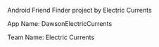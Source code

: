 Android Friend Finder project by Electric Currents

App Name: DawsonElectricCurrents

Team Name: Electric Currents

